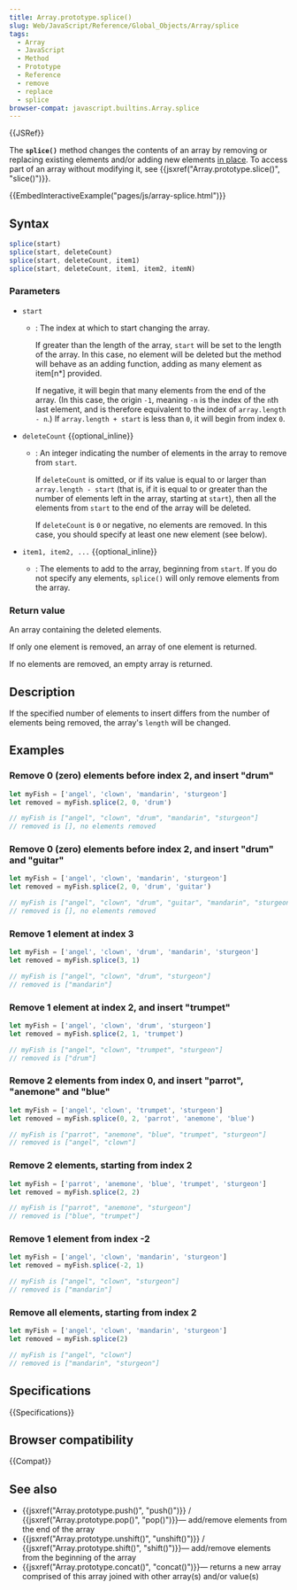 ```yaml
---
title: Array.prototype.splice()
slug: Web/JavaScript/Reference/Global_Objects/Array/splice
tags:
  - Array
  - JavaScript
  - Method
  - Prototype
  - Reference
  - remove
  - replace
  - splice
browser-compat: javascript.builtins.Array.splice
---
```

{{JSRef}}

The **`splice()`** method changes the contents of an array by removing or
replacing existing elements and/or adding new elements
[in place](https://en.wikipedia.org/wiki/In-place_algorithm). To access part of
an array without modifying it, see
{{jsxref("Array.prototype.slice()", "slice()")}}.

{{EmbedInteractiveExample("pages/js/array-splice.html")}}

## Syntax

```js
splice(start)
splice(start, deleteCount)
splice(start, deleteCount, item1)
splice(start, deleteCount, item1, item2, itemN)
```

### Parameters

- `start`

  - : The index at which to start changing the array.

    If greater than the length of the array, `start` will be set to the length
    of the array. In this case, no element will be deleted but the method will
    behave as an adding function, adding as many element as item\[n\*] provided.

    If negative, it will begin that many elements from the end of the array. (In
    this case, the origin `-1`, meaning `-n` is the index of the `n`th last
    element, and is therefore equivalent to the index of `array.length - n`.) If
    `array.length + start` is less than `0`, it will begin from index `0`.

- `deleteCount` {{optional_inline}}

  - : An integer indicating the number of elements in the array to remove from
    `start`.

    If `deleteCount` is omitted, or if its value is equal to or larger than
    `array.length - start` (that is, if it is equal to or greater than the
    number of elements left in the array, starting at `start`), then all the
    elements from `start` to the end of the array will be deleted.

    If `deleteCount` is `0` or negative, no elements are removed. In this case,
    you should specify at least one new element (see below).

- `item1, item2, ...` {{optional_inline}}
  - : The elements to add to the array, beginning from `start`. If you do not
    specify any elements, `splice()` will only remove elements from the array.

### Return value

An array containing the deleted elements.

If only one element is removed, an array of one element is returned.

If no elements are removed, an empty array is returned.

## Description

If the specified number of elements to insert differs from the number of
elements being removed, the array's `length` will be changed.

## Examples

### Remove 0 (zero) elements before index 2, and insert "drum"

```js
let myFish = ['angel', 'clown', 'mandarin', 'sturgeon']
let removed = myFish.splice(2, 0, 'drum')

// myFish is ["angel", "clown", "drum", "mandarin", "sturgeon"]
// removed is [], no elements removed
```

### Remove 0 (zero) elements before index 2, and insert "drum" and "guitar"

```js
let myFish = ['angel', 'clown', 'mandarin', 'sturgeon']
let removed = myFish.splice(2, 0, 'drum', 'guitar')

// myFish is ["angel", "clown", "drum", "guitar", "mandarin", "sturgeon"]
// removed is [], no elements removed
```

### Remove 1 element at index 3

```js
let myFish = ['angel', 'clown', 'drum', 'mandarin', 'sturgeon']
let removed = myFish.splice(3, 1)

// myFish is ["angel", "clown", "drum", "sturgeon"]
// removed is ["mandarin"]
```

### Remove 1 element at index 2, and insert "trumpet"

```js
let myFish = ['angel', 'clown', 'drum', 'sturgeon']
let removed = myFish.splice(2, 1, 'trumpet')

// myFish is ["angel", "clown", "trumpet", "sturgeon"]
// removed is ["drum"]
```

### Remove 2 elements from index 0, and insert "parrot", "anemone" and "blue"

```js
let myFish = ['angel', 'clown', 'trumpet', 'sturgeon']
let removed = myFish.splice(0, 2, 'parrot', 'anemone', 'blue')

// myFish is ["parrot", "anemone", "blue", "trumpet", "sturgeon"]
// removed is ["angel", "clown"]
```

### Remove 2 elements, starting from index 2

```js
let myFish = ['parrot', 'anemone', 'blue', 'trumpet', 'sturgeon']
let removed = myFish.splice(2, 2)

// myFish is ["parrot", "anemone", "sturgeon"]
// removed is ["blue", "trumpet"]
```

### Remove 1 element from index -2

```js
let myFish = ['angel', 'clown', 'mandarin', 'sturgeon']
let removed = myFish.splice(-2, 1)

// myFish is ["angel", "clown", "sturgeon"]
// removed is ["mandarin"]
```

### Remove all elements, starting from index 2

```js
let myFish = ['angel', 'clown', 'mandarin', 'sturgeon']
let removed = myFish.splice(2)

// myFish is ["angel", "clown"]
// removed is ["mandarin", "sturgeon"]
```

## Specifications

{{Specifications}}

## Browser compatibility

{{Compat}}

## See also

- {{jsxref("Array.prototype.push()", "push()")}} /
  {{jsxref("Array.prototype.pop()",
    "pop()")}}— add/remove
  elements from the end of the array
- {{jsxref("Array.prototype.unshift()", "unshift()")}} /
  {{jsxref("Array.prototype.shift()", "shift()")}}— add/remove
  elements from the beginning of the array
- {{jsxref("Array.prototype.concat()", "concat()")}}— returns
  a new array comprised of this array joined with other array(s) and/or value(s)
